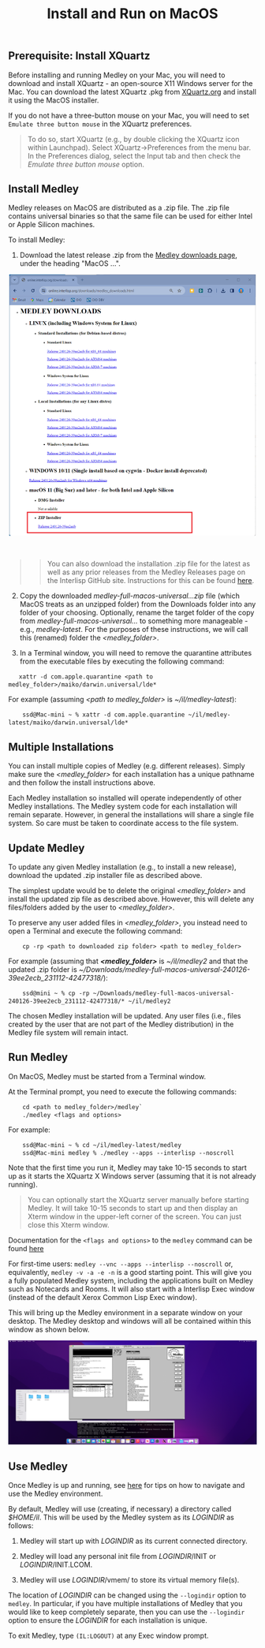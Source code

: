﻿---
title: Install and Run on MacOS
linkTitle: MacOS
weight: 30
type: docs
aliases:
  - /running/running-on-mac
  - /software/install-and-run/running-on-mac/
---

<style>.td-content blockquote { border-left: none; color: inherit; padding-left: 2rem;}</style>

## **Prerequisite: Install XQuartz**

Before installing and running Medley on your Mac, you will need to download and install XQuartz - an open-source X11 Windows server for the Mac.  You can download the latest XQuartz .pkg from  [XQuartz.org](https://xquartz.org) and install it using the MacOS installer.

If you do not have a three-button mouse on your Mac, you will need to set `Emulate three button mouse` in the XQuartz preferences.        

>To do so, start XQuartz (e.g., by double clicking the XQuartz icon within Launchpad). Select XQuartz->Preferences from the menu bar. In the Preferences dialog, select the Input tab and then check the *Emulate three button mouse* option.

## **Install Medley**

Medley releases on MacOS are distributed as a .zip file.  The .zip file contains universal binaries so that the same file can be used for either Intel or Apple Silicon machines.

To install Medley:

1. Download the latest release .zip from the [Medley downloads page](https://online.interlisp.org/downloads/medley_downloads.html), under the heading "MacOS ...".

 <div align="center"><img alt="Medley Downloads Page" width=500 src="./images/downloads-page-macos.png"><p>&nbsp;</p></div>

>> You can also download the installation .zip file for the latest as well as any prior releases from the Medley Releases page on the Interlisp GitHub site. Instructions for this can be found [here](macos-from-github). 

2.  Copy the downloaded *medley-full-macos-universal...zip* file (which MacOS treats as an unzipped folder) from the Downloads folder into any folder of your choosing.  Optionally,  rename the target folder of the copy from *medley-full-macos-universal...* to something more manageable - e.g., *medley-latest*.  For the purposes of these instructions, we will call this (renamed) folder the *\<medley_folder>*.

3. In a Terminal window, you will need to remove the quarantine attributes from the executable files by executing the following command:

```
   xattr -d com.apple.quarantine <path to medley_folder>/maiko/darwin.universal/lde*
```
For example (assuming *\<path to medley_folder>* is *~/il/medley-latest*): 

```
    ssd@Mac-mini ~ % xattr -d com.apple.quarantine ~/il/medley-latest/maiko/darwin.universal/lde*
```
## **Multiple Installations**
You can install multiple copies of Medley (e.g. different releases).  Simply make sure the *<medley_folder>* for each installation has a unique pathname and then follow the install instructions above.

Each Medley installation so installed will operate independently of other Medley installations.  The Medley system code for each installation will remain separate. However, in general the installations will share a single file system. So care must be taken to coordinate access to the file system.

## **Update Medley**
To update any given Medley installation (e.g., to install a new release), download the updated .zip installer file as described above.  

The simplest update would be to delete the original *\<medley_folder>* and install the updated zip file as described above.  However, this will delete any files/folders added by the user to *\<medley_folder>*.

To preserve any user added files in *\<medley_folder>*, you instead need to open a Terminal and execute the following command: 
```
    cp -rp <path to downloaded zip folder> <path to medley_folder>
```

For example (assuming that ***\<medley_folder>*** is *~/il/medley2* and that the updated .zip folder is *~/Downloads/medley-full-macos-universal-240126-39ee2ecb_231112-42477318/*):
```
    ssd@mini ~ % cp -rp ~/Downloads/medley-full-macos-universal-240126-39ee2ecb_231112-42477318/* ~/il/medley2
```
The chosen Medley installation will be updated.  Any user files (i.e., files created by the user that are not part of the Medley distribution) in the Medley file system will remain intact.
	
## **Run Medley**

On MacOS, Medley must be started from a Terminal window.

At the Terminal prompt, you need to execute the  following commands: 
```
    cd <path to medley_folder>/medley`
    ./medley <flags and options>
  ```

For example: 
```
    ssd@Mac-mini ~ % cd ~/il/medley-latest/medley
    ssd@Mac-mini medley % ./medley --apps --interlisp --noscroll
```
Note that the first time you run it, Medley may take 10-15 seconds to start up as it starts the XQuartz X Windows server (assuming that it is not already running).
>You can optionally start the XQuartz server manually before starting Medley.  It will take 10-15 seconds to start up and then display an Xterm window in the upper-left corner of the screen.  You can just close this Xterm window.

Documentation for the `<flags and options>` to the `medley` command can be found [here](https://online.interlisp.org/downloads/man_medley.html)

For first-time users: `medley --vnc --apps --interlisp --noscroll` or, equivalently, `medley -v -a -e -n` is a good starting point.  This will give you a fully populated Medley system, including the applications built on Medley such as Notecards and Rooms. It will also start with a Interlisp Exec window (instead of the default Xerox Common Lisp Exec window).

This will bring up the Medley environment in a separate window on your desktop.  The Medley desktop and windows will all be contained within this window as shown below.

![Medley window open on MacOS desktop](./images/Medley-on-MacOS.png)

## **Use Medley**
Once Medley is up and running, see [here](/software/using-medley/) for tips on how to navigate and use the Medley environment.

By default, Medley will use (creating, if necessary) a directory called *$HOME/il*.  This will be used by the Medley
system as its *LOGINDIR* as follows:
 
  1.  Medley will start up with *LOGINDIR* as its current connected directory.

   2. Medley will load any personal init file from *LOGINDIR*/INIT or *LOGINDIR*/INIT.LCOM. 

   3. Medley will use *LOGINDIR*/vmem/ to store its virtual memory file(s).  
 
 The location of *LOGINDIR* can be changed using the `--logindir` option to `medley`.  In particular, if you have multiple installations of Medley that you would like to keep completely separate, then you can use the `--logindir` option to ensure the *LOGINDIR* for each installation is unique.

To exit Medley, type ```(IL:LOGOUT)``` at any Exec window prompt.






